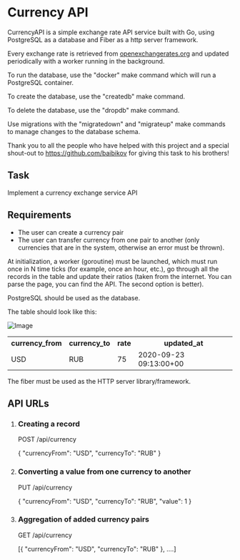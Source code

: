 <!DOCTYPE html>
<html>
<head>

</head>
<body>
  <h1>Currency API</h1>

  <p>CurrencyAPI is a simple exchange rate API service built with Go, using PostgreSQL as a database and Fiber as a http server framework. </p>
<p>Every exchange rate is retrieved from <a href="https://openexchangerates.org/">openexchangerates.org</a> and updated periodically with a worker running in the background. </p>
<p>To run the database, use the "docker" make command which will run a PostgreSQL container.</p>
<p>To create the database, use the "createdb" make command.</p>
<p>To delete the database, use the "dropdb" make command.</p>
<p>Use migrations with the "migratedown" and "migrateup" make commands to manage changes to the database schema.</p>
<p>Thank you to all the people who have helped with this project and a special shout-out to <a href="https://github.com/baibikov">https://github.com/baibikov</a> for giving this task to his brothers!</p>
<h4>
  <h2>Task</h2>
  <p>Implement a currency exchange service API</p>
  
  <h2>Requirements</h2>
  <ul>
    <li>The user can create a currency pair</li>
    <li>The user can transfer currency from one pair to another (only currencies that are in the system, otherwise an error must be thrown).</li>
  </ul>
  
  <p></p>
  <p>At initialization, a worker (goroutine) must be launched, which must run once in N time ticks (for example, once an hour, etc.), go through all the records in the table and update their ratios (taken from the internet. You can parse the page, you can find the API. The second option is better).</p>
  <p>PostgreSQL should be used as the database.</p>
  <p>The table should look like this:</p>
  <img src="https://user-images.githubusercontent.com/80615643/216640477-76b2f241-244f-4330-bea8-7d501d62ab9a.png" alt="Image">


  <table>
    <tr>
      <th>currency_from</th>
      <th>currency_to</th>
      <th>rate</th>
      <th>updated_at</th>
    </tr>
    <tr>
      <td>USD</td>
      <td>RUB</td>
      <td>75</td>
      <td>2020-09-23 09:13:00+00</td>
    </tr>
  </table>
  <p>The fiber must be used as the HTTP server library/framework.</p>
  <h2>API URLs</h2>
  <ol>
    <li>
      <h3>Creating a record</h3>
      <p>POST /api/currency</p>
      <p>{ "currencyFrom": "USD", "currencyTo": "RUB" }</p>
    </li>
    <li>
      <h3>Converting a value from one currency to another</h3>
      <p>PUT /api/currency</p>
      <p>{ "currencyFrom": "USD", "currencyTo": "RUB", "value": 1 }</p>
    </li>
    <li>
      <h3>Aggregation of added currency pairs</h3>
      <p>GET /api/currency</p>
      <p>[{ "currencyFrom": "USD", "currencyTo": "RUB" }, ….]</p>
    </li>
  </ol>
</body>
</html>
